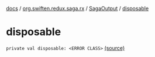 [docs](../../index.md) / [org.swiften.redux.saga.rx](../index.md) / [SagaOutput](index.md) / [disposable](./disposable.md)

# disposable

`private val disposable: <ERROR CLASS>` [(source)](https://github.com/protoman92/KotlinRedux/tree/master/common/common-rx-saga/src/main/kotlin/org/swiften/redux/saga/rx/RxSaga.kt#L26)